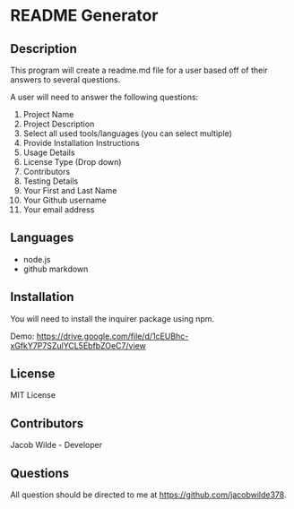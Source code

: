 # README Generator
## Description
This program will create a readme.md file for a user based off of their answers to several questions.  

A user will need to answer the following questions:
1. Project Name
2. Project Description
3. Select all used tools/languages (you can select multiple)
4. Provide Installation Instructions
5. Usage Details
6. License Type (Drop down)
7. Contributors
8. Testing Details
9. Your First and Last Name
10. Your Github username
11. Your email address

## Languages
* node.js
* github markdown

## Installation
You will need to install the inquirer package using npm.

Demo:  https://drive.google.com/file/d/1cEUBhc-xGfkY7P7SZulYCL5EbfbZOeC7/view

## License
MIT License

## Contributors
Jacob Wilde - Developer

## Questions
All question should be directed to me at https://github.com/jacobwilde378.
